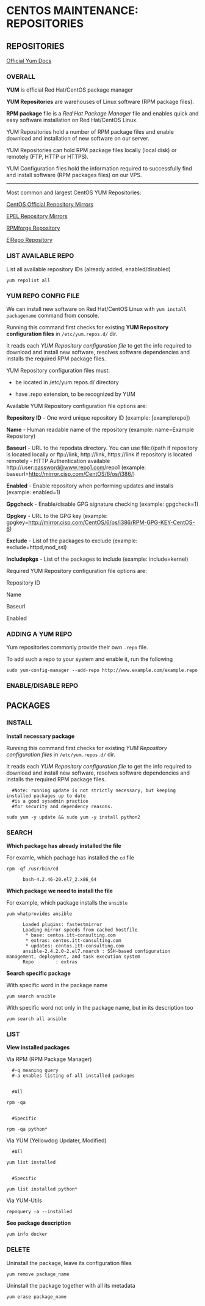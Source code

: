 # CENTOS MAINTENANCE: REPOSITORIES



## REPOSITORIES

[Official Yum Docs](https://access.redhat.com/documentation/en-us/red_hat_enterprise_linux/6/html/deployment_guide/sec-managing_yum_repositories)


### OVERALL

**YUM** is official Red Hat/CentOS package manager

**YUM Repositories** are warehouses of Linux software (RPM package files). 

**RPM package** file is a *Red Hat Package Manager* file and enables quick and easy software installation on Red Hat/CentOS Linux. 

YUM Repositories hold a number of RPM package files and enable download and installation of new software on our server. 

YUM Repositories can hold RPM package files locally (local disk) or remotely (FTP, HTTP or HTTPS). 

YUM Configuration files hold the information required to successfully find and install software (RPM packages files) on our VPS.

---------------------------

Most common and largest CentOS YUM Repositories:

  [CentOS Official Repository Mirrors](http://www.centos.org/modules/tinycontent/index.php?id=30)
  
  [EPEL Repository Mirrors](http://mirrors.fedoraproject.org/publiclist/EPEL/)
  
  [RPMforge Repository](http://wiki.centos.org/AdditionalResources/Repositories/RPMForge)
  
  [ElRepo Repository](http://elrepo.org/tiki/tiki-index.php)
  
  




### LIST AVAILABLE REPO

List all available repository IDs (already added, enabled/disabled)
```
yum repolist all
```


### YUM REPO CONFIG FILE

We can install new software on Red Hat/CentOS Linux with `yum install packagename` command from console.

Running this command first checks for existing **YUM Repository configuration files** in `/etc/yum.repos.d/` dir. 

It reads each *YUM Repository configuration file* to get the info required to download and install new software, resolves software dependencies and installs the required RPM package files.


YUM Repository configuration files must:

  - be located in /etc/yum.repos.d/ directory
  
  - have .repo extension, to be recognized by YUM

Available YUM Repository configuration file options are:

  **Repository ID** - One word unique repository ID (example: [examplerepo])
  
  **Name** - Human readable name of the repository (example: name=Example Repository)
  
  **Baseurl** - URL to the repodata directory. You can use file://path if repository is located locally or ftp://link, http://link, https://link if repository is located remotely - HTTP Authentication available http://user:password@www.repo1.com/repo1 (example: baseurl=http://mirror.cisp.com/CentOS/6/os/i386/)
  
  **Enabled** - Enable repository when performing updates and installs (example: enabled=1)
  
  **Gpgcheck** - Enable/disable GPG signature checking (example: gpgcheck=1)
  
  **Gpgkey** - URL to the GPG key (example: gpgkey=http://mirror.cisp.com/CentOS/6/os/i386/RPM-GPG-KEY-CentOS-6)
  
  **Exclude** - List of the packages to exclude (example: exclude=httpd,mod_ssl)
  
  **Includepkgs** - List of the packages to include (example: include=kernel)

Required YUM Repository configuration file options are:

  Repository ID

  Name
  
  Baseurl
  
  Enabled
  



### ADDING A YUM REPO

Yum repositories commonly provide their own `.repo` file. 

To add such a repo to your system and enable it, run the following
```
sudo yum-config-manager --add-repo http://www.example.com/example.repo
```



### ENABLE/DISABLE REPO








## PACKAGES



### INSTALL

**Install necessary package**

Running this command first checks for existing *YUM Repository configuration files* in `/etc/yum.repos.d/` dir. 

It reads each *YUM Repository configuration file* to get the info required to download and install new software, resolves software dependencies and installs the required RPM package files.
```
  #Note: running update is not strictly necessary, but keeping installed packages up to date 
  #is a good sysadmin practice 
  #for security and dependency reasons.
  
sudo yum -y update && sudo yum -y install python2
```


### SEARCH

**Which package has already installed the file**

For examle, which pachage has installed the `cd` file
```
rpm -qf /usr/bin/cd

      bash-4.2.46-20.el7_2.x86_64
```

**Which package we need to install the file**

For example, which package installs the `ansible`
```
yum whatprovides ansible

      Loaded plugins: fastestmirror
      Loading mirror speeds from cached hostfile
       * base: centos.itt-consulting.com
       * extras: centos.itt-consulting.com
       * updates: centos.itt-consulting.com
      ansible-2.4.2.0-2.el7.noarch : SSH-based configuration management, deployment, and task execution system
      Repo        : extras
```

**Search specific package**

With specific word in the package name
```
yum search ansible
```

With specific word not only in the package name, but in its description too
```
yum search all ansible
```


### LIST

**View installed packages**

Via RPM (RPM Package Manager)
```
  #-q meaning query 
  #-a enables listing of all installed packages
      
      
  #All
 
rpm -qa


  #Specific
  
rpm -qa python*
```

Via YUM (Yellowdog Updater, Modified)
```
  #All
  
yum list installed


  #Specific
  
yum list installed python*
```

Via YUM-Utils
```
repoquery -a --installed
```

**See package description**

```
yum info docker
```

### DELETE

Uninstall the package, leave its configuration files 
```
yum remove package_name
```

Uninstall the package together with all its metadata
```
yum erase package_name
```



























